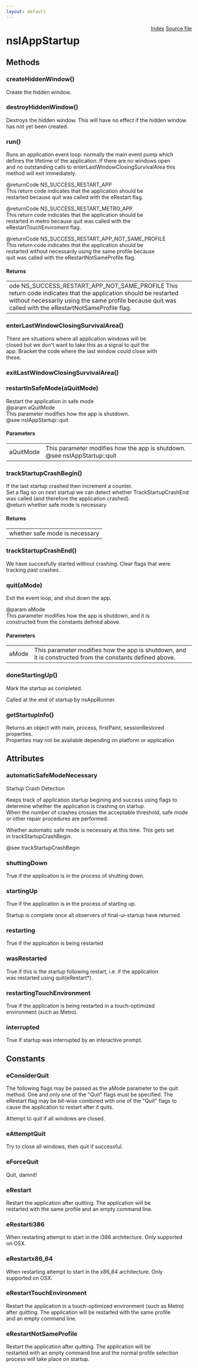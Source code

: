 ```yaml
---
layout: default
---
```

<div class='links' style='float:right'><a href="../index.html">Index</a>
<a href="http://dxr.mozilla.org/mozilla-central/source/toolkit/components/startup/public/nsIAppStartup.idl">Source file</a>
</div>

# nsIAppStartup #

## Methods ##

### createHiddenWindow() ###
  
Create the hidden window.  
  

### destroyHiddenWindow() ###
  
Destroys the hidden window. This will have no effect if the hidden window  
has not yet been created.  
  

### run() ###
  
Runs an application event loop: normally the main event pump which  
defines the lifetime of the application. If there are no windows open  
and no outstanding calls to enterLastWindowClosingSurvivalArea this  
method will exit immediately.  
  
@returnCode NS_SUCCESS_RESTART_APP  
            This return code indicates that the application should be  
            restarted because quit was called with the eRestart flag.  
  
@returnCode NS_SUCCESS_RESTART_METRO_APP  
            This return code indicates that the application should be  
            restarted in metro because quit was called with the  
            eRestartTouchEnviroment flag.  
  
@returnCode NS_SUCCESS_RESTART_APP_NOT_SAME_PROFILE  
            This return code indicates that the application should be  
            restarted without necessarily using the same profile because  
            quit was called with the eRestartNotSameProfile flag.  
  

#### Returns ####

<table>

<tr>
<td>ode NS_SUCCESS_RESTART_APP_NOT_SAME_PROFILE  
            This return code indicates that the application should be  
            restarted without necessarily using the same profile because  
            quit was called with the eRestartNotSameProfile flag.  
</td>
</tr>

</table>

### enterLastWindowClosingSurvivalArea() ###
  
There are situations where all application windows will be  
closed but we don't want to take this as a signal to quit the  
app. Bracket the code where the last window could close with  
these.  
  

### exitLastWindowClosingSurvivalArea() ###

### restartInSafeMode(aQuitMode) ###
  
Restart the application in safe mode  
@param aQuitMode  
       This parameter modifies how the app is shutdown.  
@see nsIAppStartup::quit  
  

#### Parameters ####

<table>

<tr>
<td>aQuitMode</td>
<td>       This parameter modifies how the app is shutdown.  
@see nsIAppStartup::quit  
</td>
</tr>

</table>

### trackStartupCrashBegin() ###
  
If the last startup crashed then increment a counter.  
Set a flag so on next startup we can detect whether TrackStartupCrashEnd  
was called (and therefore the application crashed).  
@return whether safe mode is necessary  
  

#### Returns ####

<table>

<tr>
<td>whether safe mode is necessary  
</td>
</tr>

</table>

### trackStartupCrashEnd() ###
  
We have succesfully started without crashing. Clear flags that were  
tracking past crashes.  
  

### quit(aMode) ###
  
Exit the event loop, and shut down the app.  
  
@param aMode  
       This parameter modifies how the app is shutdown, and it is  
       constructed from the constants defined above.  
  

#### Parameters ####

<table>

<tr>
<td>aMode</td>
<td>       This parameter modifies how the app is shutdown, and it is  
       constructed from the constants defined above.  
</td>
</tr>

</table>

### doneStartingUp() ###
  
Mark the startup as completed.  
  
Called at the end of startup by nsAppRunner.  
  

### getStartupInfo() ###
   
Returns an object with main, process, firstPaint, sessionRestored properties.  
Properties may not be available depending on platform or application  
  

## Attributes ##

### automaticSafeModeNecessary ###
  
Startup Crash Detection  
  
Keeps track of application startup begining and success using flags to  
determine whether the application is crashing on startup.  
When the number of crashes crosses the acceptable threshold, safe mode  
or other repair procedures are performed.  
  
  
Whether automatic safe mode is necessary at this time.  This gets set  
in trackStartupCrashBegin.  
  
@see trackStartupCrashBegin  
  

### shuttingDown ###
  
True if the application is in the process of shutting down.  
  

### startingUp ###
  
True if the application is in the process of starting up.  
  
Startup is complete once all observers of final-ui-startup have returned.  
  

### restarting ###
  
True if the application is being restarted  
  

### wasRestarted ###
  
True if this is the startup following restart, i.e. if the application  
was restarted using quit(eRestart*).  
  

### restartingTouchEnvironment ###
  
True if the application is being restarted in a touch-optimized  
environment (such as Metro).  
  

### interrupted ###
  
True if startup was interrupted by an interactive prompt.  
  

## Constants ##

### eConsiderQuit ###
  
The following flags may be passed as the aMode parameter to the quit  
method.  One and only one of the "Quit" flags must be specified.  The  
eRestart flag may be bit-wise combined with one of the "Quit" flags to  
cause the application to restart after it quits.  
  
  
Attempt to quit if all windows are closed.  
  

### eAttemptQuit ###
  
Try to close all windows, then quit if successful.  
  

### eForceQuit ###
  
Quit, damnit!  
  

### eRestart ###
  
Restart the application after quitting.  The application will be  
restarted with the same profile and an empty command line.  
  

### eRestarti386 ###
  
When restarting attempt to start in the i386 architecture. Only supported  
on OSX.  
  

### eRestartx86_64 ###
  
When restarting attempt to start in the x86_64 architecture. Only  
supported on OSX.  
  

### eRestartTouchEnvironment ###
  
Restart the application in a touch-optimized environment (such as Metro)  
after quitting. The application will be restarted with the same profile  
and an empty command line.  
  

### eRestartNotSameProfile ###
  
Restart the application after quitting.  The application will be  
restarted with an empty command line and the normal profile selection  
process will take place on startup.  
  
